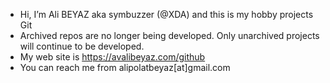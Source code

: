 - Hi, I’m Ali BEYAZ  aka symbuzzer (@XDA) and this is my hobby projects Git  
- Archived repos are no longer being developed. Only unarchived projects will continue to be developed. 
- My web site is https://avalibeyaz.com/github  
- You can reach me from alipolatbeyaz[at]gmail.com

<!---
symbuzzer/symbuzzer is a ✨ special ✨ repository because its `README.md` (this file) appears on your GitHub profile.
You can click the Preview link to take a look at your changes.
--->
